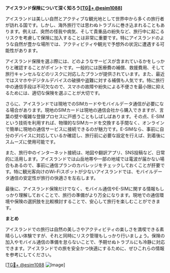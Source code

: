 **アイスランド保険について深く知ろう[[TG💪+ @esim1088](https://t.me/s/esim1088)]**

アイスランドは美しい自然とアクティブな観光地として世界中から多くの旅行者が訪れる国です。しかし、海外旅行では思わぬトラブルに巻き込まれることもあります。例えば、突然の怪我や病気、そして貴重品の紛失など、旅行中に起こるリスクを考慮して保険に加入することは非常に重要です。特にアイスランドのような自然が豊かな場所では、アクティビティや観光で予想外の状況に遭遇する可能性があります。

アイスランド保険を選ぶ際には、どのようなサービスが含まれているかをしっかりと確認することがポイントです。一般的には医療費の補償、救援費用、そして旅行キャンセルなどのリスクに対応したプランが提供されています。また、最近ではスマホやデジタルデバイスの破損や盗難に対する補償も人気です。特に旅行中の通信手段は不可欠なので、スマホの故障や紛失による不便さを最小限に抑えるためには、適切な保険を選ぶことが大切です。

さらに、アイスランドでは現地でのSIMカードやモバイルデータ通信が必要になる場合があります。現地のSIMカードは現地の通信会社から購入できますが、言葉の壁や複雑な登録プロセスに戸惑うこともしばしばあります。その点、E-SIMという技術を利用すれば、物理的なSIMカードを交換する手間なく、オンラインで簡単に現地の通信サービスに接続できるのが魅力です。E-SIMなら、事前に自分のデバイスに対応しているか確認し、旅行前に必要な設定を行えば、到着後にスムーズに使用可能です。

また、旅行中のインターネット接続は、地図や翻訳アプリ、SNS投稿など、日常的に活用します。アイスランドでは山岳地帯や一部の地域では電波が届かない場合もあるので、事前に通信プランのカバレッジをチェックしておくことが肝要です。特に観光客向けのWi-Fiスポットが少ないアイスランドでは、モバイルデータ通信の安定性が旅行の快適さを左右します。

最後に、アイスランド保険だけでなく、モバイル通信やE-SIMに関する情報もしっかり理解しておくことで、旅行の準備がより万全になります。現地での通信環境や保険の選択肢を比較検討することで、安心して旅行を楽しむことができます。

**まとめ**

アイスランドでの旅行は自然の美しさやアクティビティの楽しさを満喫できる素晴らしい体験ですが、それと同時にリスク管理もしっかり行いましょう。保険の加入やモバイル通信の準備を怠らないことで、予期せぬトラブルにも冷静に対応できます。アイスランドでの旅を安全かつ快適にするために、ぜひこれらの情報を参考にしてください。

[[TG💪+ @esim1088](https://t.me/s/esim1088) ![Image](https://i.postimg.cc/Y0z9fWf4/image.png)]